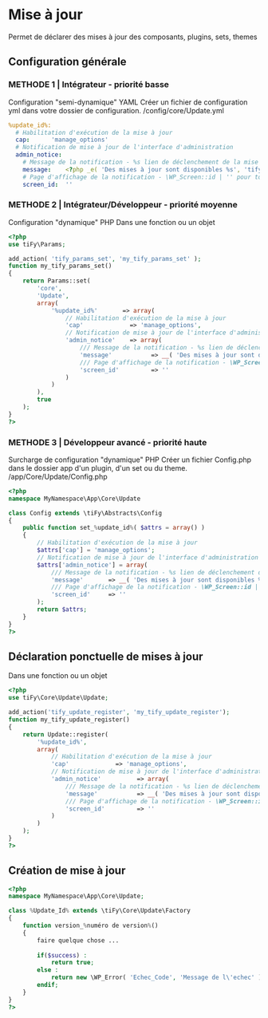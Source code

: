 # Mise à jour

Permet de déclarer des mises à jour des composants, plugins, sets, themes

## Configuration générale

### METHODE 1 | Intégrateur - priorité basse

Configuration "semi-dynamique" YAML 
Créer un fichier de configuration yml dans votre dossier de configuration.
/config/core/Update.yml

```yml
%update_id%:
  # Habilitation d'exécution de la mise à jour
  cap:      'manage_options'   
  # Notification de mise à jour de l'interface d'administration
  admin_notice:
    # Message de la notification - %s lien de déclenchement de la mise à jour
    message:    <?php _e( 'Des mises à jour sont disponibles %s', 'tify' );?>
    # Page d'affichage de la notification - \WP_Screen::id | '' pour toutes les pages de l'interface d'administration
    screen_id:  ''
```

### METHODE 2 | Intégrateur/Développeur - priorité moyenne

Configuration "dynamique" PHP 
Dans une fonction ou un objet

```php
<?php
use tiFy\Params;

add_action( 'tify_params_set', 'my_tify_params_set' );
function my_tify_params_set()
{
    return Params::set(
        'core', 
        'Update',
        array(
            '%update_id%'       => array(
                // Habilitation d'exécution de la mise à jour
                'cap'             => 'manage_options',
                // Notification de mise à jour de l'interface d'administration
                'admin_notice'    => array(
                    /// Message de la notification - %s lien de déclenchement de la mise à jour
                    'message'           => __( 'Des mises à jour sont disponibles %s', 'tify' ),
                    /// Page d'affichage de la notification - \WP_Screen::id | '' pour toutes les pages de l'interface d'administration
                    'screen_id'         => ''
                )
            )
        ), 
        true
    );
}
?>
```

### METHODE 3 | Développeur avancé - priorité haute

Surcharge de configuration "dynamique" PHP
Créer un fichier Config.php dans le dossier app d'un plugin, d'un set ou du theme.
/app/Core/Update/Config.php

```php
<?php
namespace MyNamespace\App\Core\Update

class Config extends \tiFy\Abstracts\Config
{
    public function set_%update_id%( $attrs = array() )
    {
        // Habilitation d'exécution de la mise à jour
        $attrs['cap'] = 'manage_options';
        // Notification de mise à jour de l'interface d'administration
        $attrs['admin_notice'] = array(
            /// Message de la notification - %s lien de déclenchement de la mise à jour
            'message'       => __( 'Des mises à jour sont disponibles %s', 'tify' ),
            /// Page d'affichage de la notification - \WP_Screen::id | '' pour toutes les pages de l'interface d'administration
            'screen_id'     => ''
        );
        return $attrs;
    }
}
?>
```

## Déclaration ponctuelle de mises à jour

Dans une fonction ou un objet

```php
<?php
use tiFy\Core\Update\Update;

add_action('tify_update_register', 'my_tify_update_register');
function my_tify_update_register()
{
    return Update::register(
        '%update_id%', 
        array(
            // Habilitation d'exécution de la mise à jour
            'cap'             => 'manage_options',
            // Notification de mise à jour de l'interface d'administration
            'admin_notice'          => array(
                /// Message de la notification - %s lien de déclenchement de la mise à jour
                'message'           => __( 'Des mises à jour sont disponibles %s', 'tify' ),
                /// Page d'affichage de la notification - \WP_Screen::id | '' pour toutes les pages de l'interface d'administration
                'screen_id'         => ''
            )
        )
    );
}
?>
```

## Création de mise à jour

```php
<?php
namespace MyNamespace\App\Core\Update;

class %Update_Id% extends \tiFy\Core\Update\Factory
{
    function version_%numéro de version%()
    {
        faire quelque chose ...
        
        if($success) :
            return true;
        else :
            return new \WP_Error( 'Echec_Code', 'Message de l\'echec' );
        endif;
    }
}
?>
```
